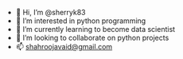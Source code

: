 - 👋 Hi, I’m @sherryk83
- 👀 I’m interested in python programming 
- 🌱 I’m currently learning to become data scientist 
- 💞️ I’m looking to collaborate on python projects 
- 📫 shahroojavaid@gmail.com

<!---
sherryk83/sherryk83 is a ✨ special ✨ repository because its `README.md` (this file) appears on your GitHub profile.
You can click the Preview link to take a look at your changes.
--->
